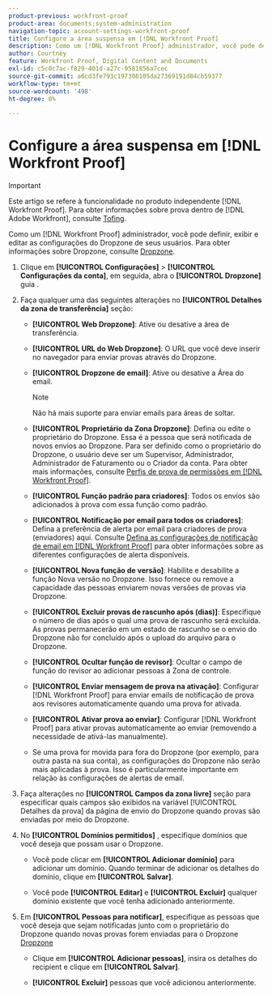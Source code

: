 ```yaml
---
product-previous: workfront-proof
product-area: documents;system-administration
navigation-topic: account-settings-workfront-proof
title: Configure a área suspensa em [!DNL Workfront Proof]
description: Como um [!DNL Workfront Proof] administrador, você pode definir, exibir e editar as configurações do Dropzone de seus usuários. Para obter informações sobre Dropzone, consulte O Dropzone.
author: Courtney
feature: Workfront Proof, Digital Content and Documents
exl-id: c5c0c7ac-f829-401d-a27c-9581856a7cec
source-git-commit: a6cd3fe793c197308105da27369191d84cb59377
workflow-type: tm+mt
source-wordcount: '498'
ht-degree: 0%

---
```


# Configure a área suspensa em [!DNL Workfront Proof]

>[!IMPORTANT]
>
>Este artigo se refere à funcionalidade no produto independente [!DNL Workfront Proof]. Para obter informações sobre prova dentro de [!DNL Adobe Workfront], consulte [Tofing](../../../review-and-approve-work/proofing/proofing.md).

Como um [!DNL Workfront Proof] administrador, você pode definir, exibir e editar as configurações do Dropzone de seus usuários. Para obter informações sobre Dropzone, consulte [Dropzone](../../../workfront-proof/wp-work-proofsfiles/create-proofs-and-files/dropzone.md).

1. Clique em **[!UICONTROL Configurações]** > **[!UICONTROL Configurações da conta]**, em seguida, abra o **[!UICONTROL Dropzone]** guia .

1. Faça qualquer uma das seguintes alterações no **[!UICONTROL Detalhes da zona de transferência]** seção:

   * **[!UICONTROL Web Dropzone]**: Ative ou desative a área de transferência.
   * **[!UICONTROL URL do Web Dropzone]**: O URL que você deve inserir no navegador para enviar provas através do Dropzone.
   * **[!UICONTROL Dropzone de email]**: Ative ou desative a Área do email.

      >[!NOTE]
      >
      >Não há mais suporte para enviar emails para áreas de soltar.

   * **[!UICONTROL Proprietário da Zona Dropzone]**: Defina ou edite o proprietário do Dropzone. Essa é a pessoa que será notificada de novos envios ao Dropzone. Para ser definido como o proprietário do Dropzone, o usuário deve ser um Supervisor, Administrador, Administrador de Faturamento ou o Criador da conta. Para obter mais informações, consulte [Perfis de prova de permissões em [!DNL Workfront Proof]](../../../workfront-proof/wp-acct-admin/account-settings/proof-perm-profiles-in-wp.md).

   * **[!UICONTROL Função padrão para criadores]**: Todos os envios são adicionados à prova com essa função como padrão.
   * **[!UICONTROL Notificação por email para todos os criadores]**: Defina a preferência de alerta por email para criadores de prova (enviadores) aqui. Consulte [Defina as configurações de notificação de email em [!DNL Workfront Proof]](../../../workfront-proof/wp-emailsntfctns/email-alerts/config-email-notification-settings-wp.md) para obter informações sobre as diferentes configurações de alerta disponíveis.

   * **[!UICONTROL Nova função de versão]**: Habilite e desabilite a função Nova versão no Dropzone. Isso fornece ou remove a capacidade das pessoas enviarem novas versões de provas via Dropzone.
   * **[!UICONTROL Excluir provas de rascunho após (dias)]**: Especifique o número de dias após o qual uma prova de rascunho será excluída. As provas permanecerão em um estado de rascunho se o envio do Dropzone não for concluído após o upload do arquivo para o Dropzone.
   * **[!UICONTROL Ocultar função de revisor]**: Ocultar o campo de função do revisor ao adicionar pessoas à Zona de controle.
   * **[!UICONTROL Enviar mensagem de prova na ativação]**: Configurar [!DNL Workfront Proof] para enviar emails de notificação de prova aos revisores automaticamente quando uma prova for ativada.
   * **[!UICONTROL Ativar prova ao enviar]**: Configurar [!DNL Workfront Proof] para ativar provas automaticamente ao enviar (removendo a necessidade de ativá-las manualmente).

   * Se uma prova for movida para fora do Dropzone (por exemplo, para outra pasta na sua conta), as configurações do Dropzone não serão mais aplicadas à prova. Isso é particularmente importante em relação às configurações de alertas de email.

1. Faça alterações no **[!UICONTROL Campos da zona livre]** seção para especificar quais campos são exibidos na variável [!UICONTROL Detalhes da prova] da página de envio do Dropzone quando provas são enviadas por meio do Dropzone.
1. No **[!UICONTROL Domínios permitidos]** , especifique domínios que você deseja que possam usar o Dropzone.

   * Você pode clicar em **[!UICONTROL Adicionar domínio]** para adicionar um domínio. Quando terminar de adicionar os detalhes do domínio, clique em **[!UICONTROL Salvar]**.

   * Você pode **[!UICONTROL Editar]** e **[!UICONTROL Excluir]** qualquer domínio existente que você tenha adicionado anteriormente.

1. Em **[!UICONTROL Pessoas para notificar]**, especifique as pessoas que você deseja que sejam notificadas junto com o proprietário do Dropzone quando novas provas forem enviadas para o Dropzone [Dropzone](../../../workfront-proof/wp-work-proofsfiles/create-proofs-and-files/dropzone.md)

   * Clique em **[!UICONTROL Adicionar pessoas]**, insira os detalhes do recipient e clique em **[!UICONTROL Salvar]**.

   * **[!UICONTROL Excluir]** pessoas que você adicionou anteriormente.
